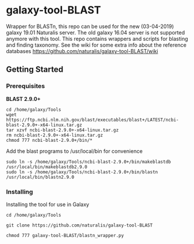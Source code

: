 # galaxy-tool-BLAST
Wrapper for BLASTn, this repo can be used for the new (03-04-2019) galaxy 19.01 Naturalis server. The old galaxy 16.04 server is not supported anymore with this tool. This repo contains wrappers and scripts for blasting and finding taxonomy. See the wiki for some extra info about the reference databases https://github.com/naturalis/galaxy-tool-BLAST/wiki

## Getting Started
### Prerequisites
**BLAST 2.9.0+**<br />
```
cd /home/galaxy/Tools
wget https://ftp.ncbi.nlm.nih.gov/blast/executables/blast+/LATEST/ncbi-blast-2.9.0+-x64-linux.tar.gz
tar xzvf ncbi-blast-2.9.0+-x64-linux.tar.gz
rm ncbi-blast-2.9.0+-x64-linux.tar.gz
chmod 777 ncbi-blast-2.9.0+/bin/*
```
Add the blast programs to /usr/local/bin for convenience
```
sudo ln -s /home/galaxy/Tools/ncbi-blast-2.9.0+/bin/makeblastdb /usr/local/bin/makeblastdb2.9.0
sudo ln -s /home/galaxy/Tools/ncbi-blast-2.9.0+/bin/blastn /usr/local/bin/blastn2.9.0

```
### Installing
Installing the tool for use in Galaxy
```
cd /home/galaxy/Tools
```
```
git clone https://github.com/naturalis/galaxy-tool-BLAST
```
```
chmod 777 galaxy-tool-BLAST/blastn_wrapper.py
```
